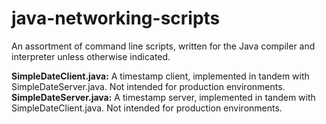 # java-networking-scripts

An assortment of command line scripts, written for the Java compiler and interpreter unless otherwise indicated.

**SimpleDateClient.java:** A timestamp client, implemented in tandem with SimpleDateServer.java. Not intended for production environments.
**SimpleDateServer.java:** A timestamp server, implemented in tandem with SimpleDateClient.java. Not intended for production environments.
